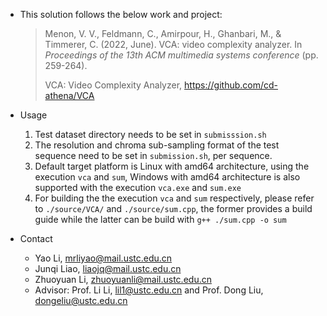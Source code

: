 * This solution follows the below work and project:

  > Menon, V. V., Feldmann, C., Amirpour, H., Ghanbari, M., & Timmerer, C. (2022, June). VCA: video complexity analyzer. In *Proceedings of the 13th ACM multimedia systems conference* (pp. 259-264).
  >
  > VCA: Video Complexity Analyzer, https://github.com/cd-athena/VCA

* Usage
  1. Test dataset directory needs to be set in `submisssion.sh`
  2. The resolution and chroma sub-sampling format of the test sequence need to be set in `submission.sh`, per sequence.
  3. Default target platform is Linux with amd64 architecture, using the execution  `vca` and `sum`, Windows with amd64 architecture is also supported with the execution  `vca.exe` and `sum.exe`
  4. For building the the execution `vca` and `sum` respectively, please refer to `./source/VCA/` and `./source/sum.cpp`, the former provides a build guide while the latter can be build with `g++ ./sum.cpp -o sum`

* Contact
  * Yao Li, mrliyao@mail.ustc.edu.cn
  * Junqi Liao, liaojq@mail.ustc.edu.cn
  * Zhuoyuan Li, zhuoyuanli@mail.ustc.edu.cn
  * Advisor: Prof. Li Li, lil1@ustc.edu.cn and Prof. Dong Liu, dongeliu@ustc.edu.cn

